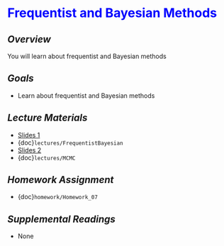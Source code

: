# <span style="color: blue;"><b>Frequentist and Bayesian Methods</b></span>

## *Overview*
You will learn about frequentist and Bayesian methods

## *Goals*
* Learn about frequentist and Bayesian methods

## *Lecture Materials*
* [Slides 1](https://docs.google.com/presentation/d/1WZoT_MrSyDjF3qvCWINDM6k3CafRiLcJS21E5L5u4Do/edit?usp=sharing)
* {doc}`lectures/FrequentistBayesian`
* [Slides 2](https://docs.google.com/presentation/d/1NFP55qyFjr0z_EhiwNrySsMPwByAugtA5cBh5dFm4lk/edit?usp=sharing)
* {doc}`lectures/MCMC`

## *Homework Assignment*
* {doc}`homework/Homework_07`

## *Supplemental Readings*
* None
